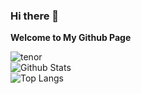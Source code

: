 ### Hi there  👋
**Welcome to My Github Page**

![tenor](https://user-images.githubusercontent.com/60695716/121990330-44f36880-cda6-11eb-95d4-54e2a973d600.gif)<br>
![Github Stats](https://github-readme-stats.vercel.app/api?username=souuja-ops&count_private=true&show_icons=true&include_all_commits=true)<br>
![Top Langs](https://github-readme-stats.vercel.app/api/top-langs/?username=souuja-ops&hide=TeX&layout=compact)
